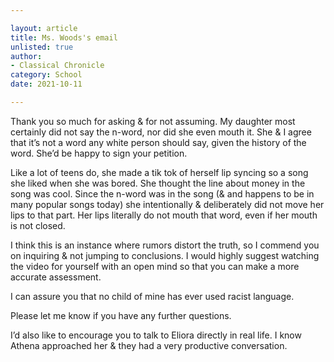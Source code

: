 ```yaml
---

layout: article
title: Ms. Woods's email
unlisted: true
author:
- Classical Chronicle
category: School
date: 2021-10-11

---
```


Thank you so much for asking & for not assuming. My daughter most certainly did not say the n-word, nor did she even mouth it. She & I agree that it’s not a word any white person should say, given the history of the word. She’d be happy to sign your petition.

Like a lot of teens do, she made a tik tok of herself lip syncing so a song she liked when she was bored. She thought the line about money in the song was cool. Since the n-word was in the song (& and happens to be in many popular songs today) she intentionally & deliberately did not move her lips to that part. Her lips literally do not mouth that word, even if her mouth is not closed.

I think this is an instance where rumors distort the truth, so I commend you on inquiring & not jumping to conclusions. I would highly suggest watching the video for yourself with an open mind so that you can make a more accurate assessment.

I can assure you that no child of mine has ever used racist language.

Please let me know if you have any further questions.

I’d also like to encourage you to talk to Eliora directly in real life. I know Athena approached her & they had a very productive conversation.
